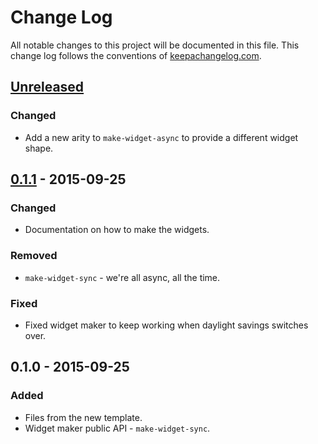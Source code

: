 # Change Log
All notable changes to this project will be documented in this file. This change log follows the conventions of [keepachangelog.com](http://keepachangelog.com/).

## [Unreleased][unreleased]
### Changed
- Add a new arity to `make-widget-async` to provide a different widget shape.

## [0.1.1] - 2015-09-25
### Changed
- Documentation on how to make the widgets.

### Removed
- `make-widget-sync` - we're all async, all the time.

### Fixed
- Fixed widget maker to keep working when daylight savings switches over.

## 0.1.0 - 2015-09-25
### Added
- Files from the new template.
- Widget maker public API - `make-widget-sync`.

[unreleased]: https://github.com/your-name/clj-irc-api/compare/0.1.1...HEAD
[0.1.1]: https://github.com/your-name/clj-irc-api/compare/0.1.0...0.1.1
